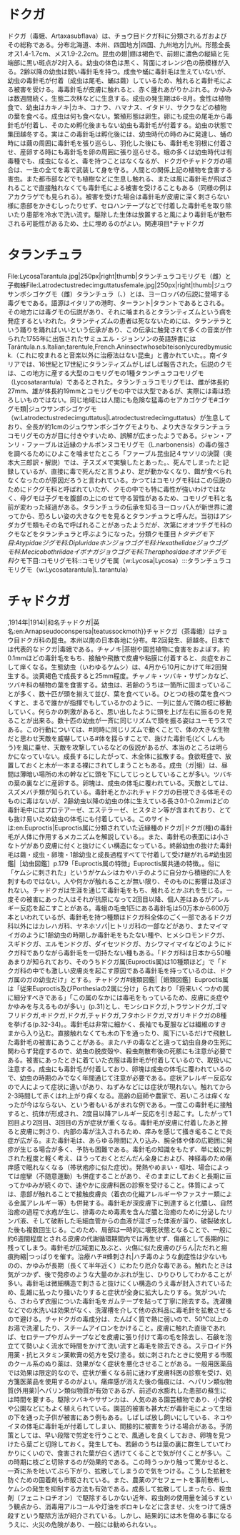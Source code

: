 # ドクガ 
ドクガ（毒蛾、Artaxasubflava）は、チョウ目ドクガ科に分類されるガおよびその総称である。分布北海道、本州、四国地方|四国、九州地方|九州。形態全長オス1.4-1.7cm、メス1.9-2.2cm。昆虫の翅|翅は褐色で、前翅に濃色の縦縞と先端部に黒い斑点が2対入る。幼虫の体色は黒く、背面にオレンジ色の筋模様が入る。2齢以降の幼虫は鋭い毒針毛を持つ。成虫や蛹に毒針毛は生えていないが、幼虫の毒針毛が付着（成虫は尾毛、蛹は繭）しているため、触れると毒針毛による被害を受ける。毒毒針毛が皮膚に触れると、赤く腫れあがりかぶれる。かゆみは数週間続く。生態二次林などに生息する。成虫の発生期は6-8月。食性は植物食で、幼虫はカキノキ|カキ、コナラ、ハマナス、イタドリ、サクラなどの植物の葉を食べる。成虫は何も食べない。繁殖形態は卵生。卵にも成虫の尾毛から毒針毛が付着し、そのため孵化後まもない幼虫も毒針毛が付着する。幼虫の状態で集団越冬する。実はこの毒針毛は孵化後には、幼虫時代の時のみに発達し、蛹の時には繭の周囲に毒針毛を張り巡らし、羽化した後にも、毒針毛を羽根に付着させ、産卵する時にも毒針毛を卵の周囲に張り巡らせる。蛾の多くは幼虫時代は有毒種でも、成虫になると、毒を持つことはなくなるが、ドクガやチャドクガの場合は、一生の全てを毒で武装して身を守る。人間との関係上記の植物を食害する害虫。また都市部などでも植樹などに生息し触れる、または風に毒針毛が飛ばされることで直接触れなくても毒針毛による被害を受けることもある（同様の例はアカクラゲでも見られる）。被害を受けた場合は毒針毛が皮膚に深く刺さらない様に患部をかきむしったりせず、セロハンテープなどで付着した毒針毛を取り除いたり患部を冷水で洗い流す。駆除した生体は放置すると風により毒針毛が散布される可能性があるため、土に埋めるのがよい。関連項目*チャドクガ
# タランチュラ 
File:LycosaTarantula.jpg|250px|right|thumb|タランチュラコモリグモ（雌）と子蜘蛛File:Latrodectustredecimguttatusfemale.jpg|250px|right|thumb|ジュウサンボシゴケグモ（雌）タランチュラ（、）とは、ヨーロッパの伝説に登場する毒グモである。語源はイタリアの港町、ターラント|タラントであるとされる。その地方には毒グモの伝説があり、それに噛まれるとタランティズムという病を発症するといわれた。タランティズムの患者は死なないためには、タランテラという踊りを踊ればいいという伝承があり、この伝承に触発されて多くの音楽が作られた1755年に出版されたサミュエル・ジョンソンの英語辞書にはTarántula.n.s.Italian;tarentule,French.Aninsectwhosebiteisonlycuredbymusick.（これに咬まれると音楽以外に治療法はない昆虫」と書かれていた。。南イタリアでは、16世紀と17世紀にタランティズムがしばしば報告された。伝説のクモは、この地方に産する大型のコモリグモの1種タランチュラコモリグモ（Lycosatarantula）であるとされた。タランチュラコモリグモは、雌が体長約27mm、雄が体長約19mmとコモリグモの中では大型であるが、実際には毒は恐ろしいものではない。同じ地域には人間にも危険な猛毒のセアカゴケグモ#ゴケグモ類|ジュウサンボシゴケグモ（w:Latrodectustredecimguttatus|Latrodectustredecimguttatus）が生息しており、全長が約1cmのジュウサンボシゴケグモよりも、より大きなタランチュラコモリグモの方が目に付きやすいため、誤解が広まったようである。ジャン・アンリ・ファーブルは近縁のナルボンヌコモリグモ（L.narbonensis）の毒の強さを調べるためにひよこを噛ませたところ「ファーブル昆虫記４サソリの決闘（奥本大三郎訳・解説）では、子スズメで実験したとあった。、死んでしまったと記録しているが、直接に毒で死んだと言うより、足が動かなくなり、餌が食べられなくなったのが原因だろうと言われている。かつてはコモリグモ科はこの伝説のためにドクグモ科と呼ばれていたが、クモの中でも特に毒性が強いわけではなく、母グモは子グモを腹部の上にのせて守る習性があるため、コモリグモ科と名前が変わった経過がある。タランチュラの伝承を知るヨーロッパ人が新世界に渡ってから、恐ろしい姿の大きなクモを見るとタランチュラと呼んだ。当初はアシダカグモ類もその名で呼ばれることがあったようだが、次第にオオツチグモ科のクモなどをタランチュラと呼ぶようになった。分類クモ亜目*トタテグモ下目:Atypidaeジグモ科:Dipluridaeホンジョウゴグモ科:Hexathelidaeジョウゴグモ科:Mecicobothriidaeイボナガジョウゴグモ科:Theraphosidaeオオツチグモ科*クモ下目:コモリグモ科::コモリグモ属（w:Lycosa|Lycosa）:::タランチュラコモリグモ（w:Lycosatarantula|L.tarantula）
# チャドクガ 
,1914年|1914)|和名チャドクガ|英名:en:Arnapseudoconspersa|teatussockmoth}}チャドクガ（茶毒蛾）はチョウ目ドクガ科の昆虫。本州以南の日本各地に分布。年2回発生、卵越冬。日本では代表的なドクガ|毒蛾である。チャノキ|茶樹や園芸植物に食害をおよぼす。約0.1mmほどの毒針毛をもち、接触や飛散で皮膚や粘膜に付着すると、炎症をおこして痒くなる。生態幼虫（いわゆるケムシ）は、4月から10月にかけて年2回発生する。淡黄褐色で成長すると25mm程度。チャノキ・ツバキ・サザンカなど、ツバキ科の植物の葉を食害する。幼虫は、若齢のうちは一箇所に固まっていることが多く、数十匹が頭を揃えて並び、葉を食べている。ひとつの枝の葉を食べつくすと、まるで誰かが指揮でもしているかのように、一列に並んで隣の枝に移動していく。何らかの刺激があると、思い出したように頭を上げ左右に振るのを見ることが出来る。数十匹の幼虫が一斉に同じリズムで頭を振る姿はユーモラスである。この行動については、#同時に同じリズムで動くことで、体の大きな生物だと思わせ天敵を威嚇している#体を揺らすことで、抜けた毒針毛(どくしんもう)を風に乗せ、天敵を攻撃しているなどの仮説があるが、本当のところは明らかになっていない。成長するにしたがって、木全体に拡散する。食欲旺盛で、放置しておくと木が一本まる裸にされてしまうこともある。成虫（ガ|蛾）は、昼間は薄暗い場所の木の幹などに頭を下にしてじっとしていることが多い。ツバキの葉の裏などに産卵する。卵塊は、成虫の体毛に覆われている。天敵としては、スズメバチ類が知られている。毒針毛とかぶれチャドクガの目視できる体毛そのものに毒はないが、2齢幼虫以降の幼虫の体に生えている長さ0.1-0.2mmほどの毒針毛中にはプロテアーゼ、エステラーゼ、ヒスタミン等が含まれており、とても抜け易いため幼虫の体毛にも付着している。このサイトは:en:Euproctis|Euproctis属に分類されていた近縁種のドクガ|ドクガ(種)の毒針毛が人体に作用するメカニズムを解説している。。また、毒針毛の表面には小さなトゲがあり皮膚に付くと抜けにくい構造になっている。終齢幼虫の抜けた毒針毛は繭・成虫・卵塊・1齢幼虫と成長過程すべてで付着して受け継がれる#幼虫図鑑|［幼虫図鑑］p.179「Euproctis属の特徴」Euproctis属共通の特徴。。俗に「ケムシに刺された」というがケムシはカやハチのように自分から積極的に人を刺すものではない。人や何かが触れることが無い限り、そのものに影響は及ぼされない。チャドクガは生涯を通じて毒針毛をもち、触れるとかぶれを生じる。一度その被害にあった人はそれが抗原になって2回目以降、個人差はあるがアレルギー反応を起こすことがある。毒蛾の毛虫1匹にある毒針毛は50万本から600万本といわれているが、毒針毛を持つ種類はドクガ科全体のごく一部であるドクガ科以外にはカレハガ科、ヤネホソバ|ヒトリガ科の一部などがあり、またマイマイガのように1齢幼虫の時期しか毒針毛をもたない種や、ヒメシロモンドクガ、スギドクガ、エルモンドクガ、ダイセツドクガ、カシワマイマイなどのようにドクガ科でありながら毒針毛を一切持たない種もある。「ドクガ科は日本から50種あまりが知られており、そのうちドクガ属(Euproctis属)は10種類ほど」で「ドクガ科の中でも激しい皮膚炎を起こす原因である毒針毛を持っているのは、ドクガ属のガの幼虫だけ」とする。チャドクガ#蛾類図鑑|［蛾類図鑑］Euproctis属は「従来Euproctis及びPorthesiaの2属に分け」られており「将来いくつかの属に細分すべきである」「この属のなかには毒毛をもっているため、皮膚に炎症やかゆみを与えるものが多い」(p.31)とし、モンシロドクガ,トラサンドクガ,ゴマフリドクガ,キドクガ,ドクガ,チャドクガ,フタホシドクガ,マガリキドクガの8種を挙げる(p.32-34)。。毒針毛は非常に細かく、長袖でも夏服などは繊維のすきまから入り込む。直接触れなくても木の下を通ったり、風下にいるだけで飛散した毒針毛の被害にあうことがある。またハチの毒などと違って幼虫自身の生死に関わらず発症するので、幼虫の脱皮殻や、殺虫剤散布後の死骸にも注意が必要である。被害にあったときに着ていた衣服は毒針毛が付着しているので、取扱いに注意する。成虫にも毒針毛が付着しており、卵塊は成虫の体毛に覆われているので、幼虫の時期のみでなく年間通じて注意が必要である。症状アレルギー反応なので人によって症状に違いがあり、ねずみなどには症状が現れない。触れてから2-3時間して赤くはれ上がり痒くなる。高齢の庭師や農家で、若いころは痒くなったが今はならない、という者もいるがまれな例である。一度この毒針毛に接触すると、抗体が形成され、2度目以降アレルギー反応を引き起こす。したがって1回目より2回目、3回目の方が症状が重くなる。毒針毛が皮膚に付着したあと擦ると皮膚に刺さり、内部の毒が注入されるため、痒みを感じて掻き毟ることで炎症が広がる。また毒針毛は、あらゆる隙間に入り込み、腕全体や体の広範囲に発疹が生じる場合が多く、予防も困難である。毒針毛の知識をもたず、単に蚊に刺された程度と軽く考え、ほうっておくとだんだん全身におよび、神経毒のため痛痒感で眠れなくなる（帯状疱疹に似た症状）。発熱やめまい・嘔吐、場合によっては痙攣（不随意運動）も併症することがあり、そのままにしておくと長期に亘ってかゆみが続くので、速やかに皮膚科医の診察を受けること。体質によっては、患部が触れることで接触皮膚炎（着衣の化繊アレルギーやファスナー類による金属アレルギー等）も併発する。毒針毛が深皮膚下に到達すると化膿し、自然治癒の過程で水疱が生じ、排毒のため毒素を含んだ膿と治癒のために分泌したリンパ液、そして破断した毛細血管からの血液が混ざった体液が溜り、破裂破水した後も複数回生じる。このため、局部は一時的に壊死状態となることで、一般に約6週間程度とされる皮膚の代謝循環期間内では再生せず、傷痕として長期的に残ってしまう。毒針毛が広域面に及ぶと、火傷に似た皮膚のびらん|ただれと瘢痕拘縮|つっぱりを催す。治療ハチ#蜂刺され|ハチ毒のような劇症性は少ないものの、かゆみが長期（長くて半年近く）にわたり厄介な毒である。触れたときは気がつかず、後で発疹のような大量のかぶれが生じ、ひりひりしてわかることが多い。毒針毛は微細構造で刺さると抜けにくい構造のうえ毒が封入されているため、乱雑に払ったり掻いたりすると症状が全身に拡大したりする。気がついたら、さわらず衣服についた毒針毛をガムテープを貼って丁寧に除去する。洗濯機などでの水洗いは効果がなく、洗濯槽を介して他の衣料品に毒毛針を拡散させるので避ける。チャドクガの毒成分は、たんぱく質で熱に弱いので、50℃以上のお湯で洗濯したり、スチームアイロンをかけること。皮膚に触れた直後であれば、セロテープやガムテープなどを皮膚に張り付けて毒の毛を除去し、石鹸を泡立てて勢いよく流水で時間をかけて洗い流すと毒毛を除去できる。ステロイド外用薬・抗ヒスタミン薬軟膏の処方を受け塗る。蚊に刺されたときに使用する市販のクール系のぬり薬は、効果がなく症状を悪化させることがある。一般用医薬品では効果は限定的なので、症状が重くなる前に迷わず皮膚科医の診察を受け、処方箋医薬品を使用するのがよい。痛痒感が消えた後の傷痕には、ヘパリン類似物質(外用薬)|ヘパリン類似物質が有効であるが、前述の水膨れした患部の蘇生には時間を要する。駆除ツバキやサザンカは、人気のある園芸植物であり、小学校や公園などにもよく植えられている。園芸的被害も甚大だが毒針毛によって生垣の下を通った子供が被害にあう例もある。しばしば放し飼いにしている、ネコやイヌの体毛に毒針毛が付着してしまい、間接的に被害をうける場合がある。予防策としては、早い段階で剪定を行うことで、風通しを良くしておき、卵塊を見つけたら葉ごと切除しておく。発生しても、若齢のうちは葉の裏に群生していてわかりにくいので、食害された葉が白く透けてくることで気が付くことが多い。この時期に枝ごと切除するのが効果的である。この時うっかり触って驚かせると、一斉に糸を吐いてぶら下がり、拡散してしまうので気をつける。こうした拡散を防ぐための固着剤も市販されている。また、農薬のアセフェートを事前散布し、ケムシの発生を抑制する方法も有効である。成長して拡散してしまったら、殺虫剤（フェニトロチオン）で駆除するしかない近年、殺虫剤の使用量を減らすという観点から、消毒用アルコールや灯油をボロキレなどに含ませ、火をつけて焼き殺すという駆除方法が紹介されている。しかし、結果的には木を傷める事になるうえに、火災の危険があり、一般には勧められない。。
